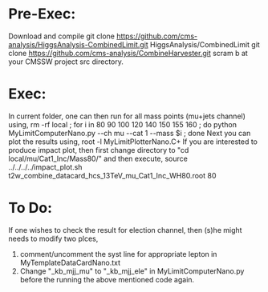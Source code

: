 Pre-Exec:
================
Download and compile
 git clone https://github.com/cms-analysis/HiggsAnalysis-CombinedLimit.git HiggsAnalysis/CombinedLimit
 git clone https://github.com/cms-analysis/CombineHarvester.git
 scram b 
 at your CMSSW project src directory.
 
 Exec:
 ==============
 In current folder, one can then run for all mass points (mu+jets channel) using,
 rm -rf local ; for i in 80 90 100 120 140 150 155 160 ; do python MyLimitComputerNano.py --ch mu --cat 1 --mass $i ; done
 Next you can plot the results using,
 root -l MyLimitPlotterNano.C+
 If you are interested to produce impact plot, then first change directory to "cd local/mu/Cat1_Inc/Mass80/" and then execute,
 source ../../../../impact_plot.sh t2w_combine_datacard_hcs_13TeV_mu_Cat1_Inc_WH80.root 80
 
 To Do:
 ==============
 If one wishes to check the result for election channel, then (s)he might needs to modify two plces,
 1. comment/uncomment the syst line for appropriate lepton in MyTemplateDataCardNano.txt
 2. Change "_kb_mjj_mu" to "_kb_mjj_ele" in MyLimitComputerNano.py
 before the running the above mentioned code again.
